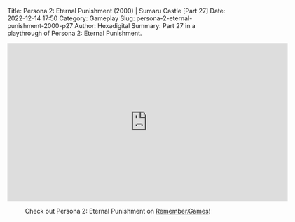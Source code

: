 Title: Persona 2: Eternal Punishment (2000) | Sumaru Castle [Part 27]
Date: 2022-12-14 17:50
Category: Gameplay
Slug: persona-2-eternal-punishment-2000-p27
Author: Hexadigital
Summary: Part 27 in a playthrough of Persona 2: Eternal Punishment.

<center><iframe src="https://www.youtube.com/embed/F-7QNEY-ad8?feature=oembed" allow="accelerometer; autoplay; encrypted-media; gyroscope; picture-in-picture" width="640" height="360" frameborder="0"></iframe>

Check out Persona 2: Eternal Punishment on [Remember.Games](https://remember.games/game/4628/persona-2-eternal-punishment/)!</center>

